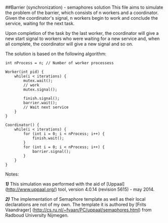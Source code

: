 ##Barrier (synchronization) - semaphores solution
This file aims to simulate the problem of the barrier, which consists of n workers and a coordinator. Given the coordinator's signal, n workers begin to work and conclude the service, waiting for the next task.

Upon completion of the task by the last worker, the coordinator will give a new start signal to workers who were waiting for a new service and, when all complete, the coordinator will give a new signal and so on.

The solution is based on the following algorithm:

    int nProcess = n; // Number of worker processess

    Worker(int pid) {
		while(i < iterations) {
			mutex.wait();
			// work
			mutex.signal();
		
			finish.signal();
			barrier.wait();
			// Wait next service
		}
    }

    Coordinator() {
		while(i < iterations) {
			for (int i = 0; i < nProcess; i++) { 
				finish.wait(); 
			}
			for (int i = 0; i < nProcess; i++) { 
				barrier.signal(); 
			}
		}
    }

Notes:

***1)*** This simulation was performed with the aid of [Uppaal] (http://www.uppaal.org/) tool, version 4.0.14 (revision 5615) - may 2014.

***2)*** The implementation of Semaphore template as well as their local declarations are not of my own. The template it is authored by [Frits Vaandrager] (http://cs.ru.nl/~fvaan/PC/uppaal/semaphores.html) from Radboud University Nijmegen.
